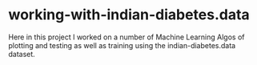 # working-with-indian-diabetes.data
Here in this project I worked on a number of Machine Learning Algos of plotting and testing as well as training using the indian-diabetes.data dataset.
